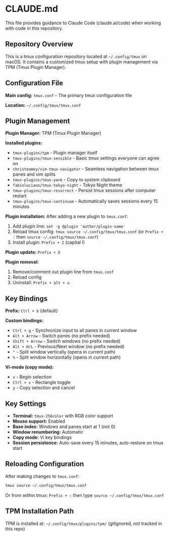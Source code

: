 # CLAUDE.md

This file provides guidance to Claude Code (claude.ai/code) when working with code in this repository.

## Repository Overview

This is a tmux configuration repository located at `~/.config/tmux` on macOS. It contains a customized tmux setup with plugin management via TPM (Tmux Plugin Manager).

## Configuration File

**Main config:** `tmux.conf` - The primary tmux configuration file

**Location:** `~/.config/tmux/tmux.conf`

## Plugin Management

**Plugin Manager:** TPM (Tmux Plugin Manager)

**Installed plugins:**
- `tmux-plugins/tpm` - Plugin manager itself
- `tmux-plugins/tmux-sensible` - Basic tmux settings everyone can agree on
- `christoomey/vim-tmux-navigator` - Seamless navigation between tmux panes and vim splits
- `tmux-plugins/tmux-yank` - Copy to system clipboard
- `fabioluciano/tmux-tokyo-night` - Tokyo Night theme
- `tmux-plugins/tmux-resurrect` - Persist tmux sessions after computer restart
- `tmux-plugins/tmux-continuum` - Automatically saves sessions every 15 minutes

**Plugin installation:** After adding a new plugin to `tmux.conf`:
1. Add plugin line: `set -g @plugin 'author/plugin-name'`
2. Reload tmux config: `tmux source ~/.config/tmux/tmux.conf` (or `Prefix + :` then `source ~/.config/tmux/tmux.conf`)
3. Install plugin: `Prefix + I` (capital I)

**Plugin update:** `Prefix + U`

**Plugin removal:**
1. Remove/comment out plugin line from `tmux.conf`
2. Reload config
3. Uninstall: `Prefix + alt + u`

## Key Bindings

**Prefix:** `Ctrl + b` (default)

**Custom bindings:**
- `Ctrl + g` - Synchronize input to all panes in current window
- `Alt + Arrow` - Switch panes (no prefix needed)
- `Shift + Arrow` - Switch windows (no prefix needed)
- `Alt + H/L` - Previous/Next window (no prefix needed)
- `"` - Split window vertically (opens in current path)
- `%` - Split window horizontally (opens in current path)

**Vi-mode (copy mode):**
- `v` - Begin selection
- `Ctrl + v` - Rectangle toggle
- `y` - Copy selection and cancel

## Key Settings

- **Terminal:** `tmux-256color` with RGB color support
- **Mouse support:** Enabled
- **Base index:** Windows and panes start at 1 (not 0)
- **Window renumbering:** Automatic
- **Copy mode:** Vi key bindings
- **Session persistence:** Auto-save every 15 minutes, auto-restore on tmux start

## Reloading Configuration

After making changes to `tmux.conf`:
```bash
tmux source ~/.config/tmux/tmux.conf
```

Or from within tmux: `Prefix + :` then type `source ~/.config/tmux/tmux.conf`

## TPM Installation Path

TPM is installed at: `~/.config/tmux/plugins/tpm/` (gitignored, not tracked in this repo)
